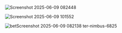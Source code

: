 
![Screenshot 2025-06-09 082448](https://github.com/user-attachments/assets/22618088-8baa-4eb4-a23e-3fa1a9908a83)


![Screenshot 2025-06-09 101552](https://github.com/user-attachments/assets/729284a7-a7a9-4bc5-aa0c-42890b5a1832)




![bet![Screenshot 2025-06-09 082138](https://github.com/user-attachments/assets/45b480a1-7b22-45bb-92cf-a8f9a1088c3b)
ter-nimbus-6825](https://github.com/user-attachments/assets/efb22965-d004-467e-838c-d9babe7b8a9e)
